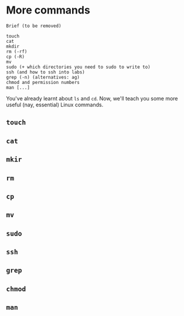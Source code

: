 # More commands

```
Brief (to be removed)

touch
cat
mkdir
rm (-rf)
cp (-R)
mv
sudo (+ which directories you need to sudo to write to)
ssh (and how to ssh into labs)
grep (-n) (alternatives: ag)
chmod and permission numbers
man [...]
```

You've already learnt about `ls` and `cd`. Now, we'll teach you some more useful (nay, essential) Linux commands.

## `touch`

## `cat`

## `mkir`

## `rm`

## `cp`

## `mv`

## `sudo`

## `ssh`

## `grep`

## `chmod`

## `man`
